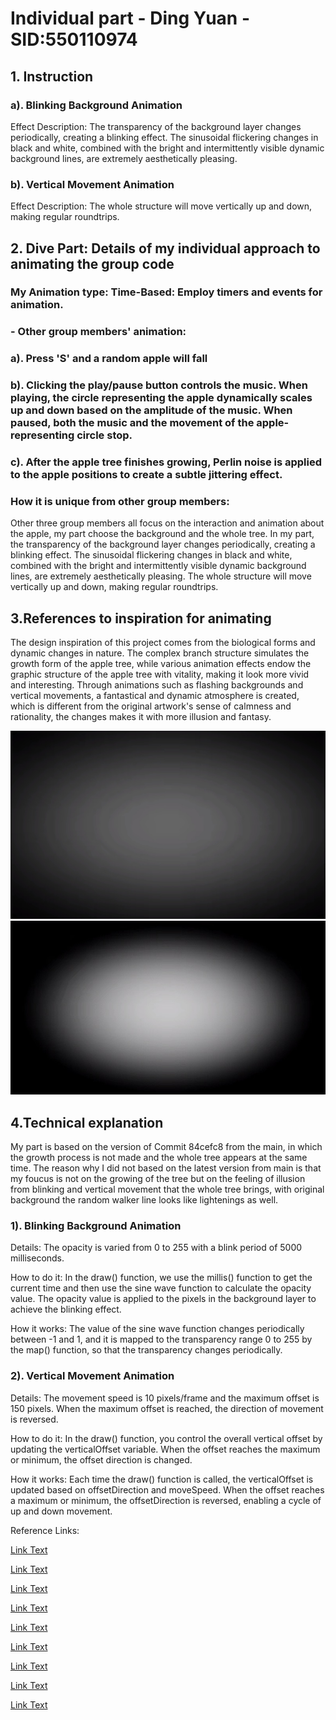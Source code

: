 
# Individual part - Ding Yuan - SID:550110974

## 1. Instruction

### a). Blinking Background Animation

Effect Description: The transparency of the background layer changes periodically, creating a blinking effect. The sinusoidal flickering changes in black and white, combined with the bright and intermittently visible dynamic background lines, are extremely aesthetically pleasing.

### b). Vertical Movement Animation
Effect Description: The whole structure will move vertically up and down, making regular roundtrips.

## 2. Dive Part: Details of my individual approach to animating the group code

### My Animation type: Time-Based: Employ timers and events for animation.

   ### - Other group members' animation:
   ### a). Press 'S' and a random apple will fall
   ### b). Clicking the play/pause button controls the music. When playing, the circle representing the apple dynamically scales up and down based on the amplitude of the music. When paused, both the music and the movement of the apple-representing circle stop.
   ### c). After the apple tree finishes growing, Perlin noise is applied to the apple positions to create a subtle jittering effect.
 
### How it is unique from other group members:
 Other three group members all focus on the interaction and animation about the apple, my part choose the background and the whole tree. In my part, the transparency of the background layer changes periodically, creating a blinking effect. The sinusoidal flickering changes in black and white, combined with the bright and intermittently visible dynamic background lines, are extremely aesthetically pleasing. The whole structure will move vertically up and down, making regular roundtrips.

## 3.References to inspiration for animating
The design inspiration of this project comes from the biological forms and dynamic changes in nature. The complex branch structure simulates the growth form of the apple tree, while various animation effects endow the graphic structure of the apple tree with vitality, making it look more vivid and interesting. Through animations such as flashing backgrounds and vertical movements, a fantastical and dynamic atmosphere is created, which is different from the original artwork's sense of calmness and rationality, the changes makes it with more illusion and fantasy.

 ![reference 1](readmeImages/ref1.jpg)
 ![reference 2](readmeImages/ref2.jpg)

 ## 4.Technical explanation
 My part is based on the version of Commit 84cefc8 from the main, in which the growth process is not made and the whole tree appears at the same time. The reason why I did not based on the latest version from main is that my foucus is not on the growing of the tree but on the feeling of illusion from blinking and vertical movement that the whole tree brings, with original background the random walker line looks like lightenings as well.

### 1). Blinking Background Animation
Details: The opacity is varied from 0 to 255 with a blink period of 5000 milliseconds. 

How to do it: In the draw() function, we use the millis() function to get the current time and then use the sine wave function to calculate the opacity value. The opacity value is applied to the pixels in the background layer to achieve the blinking effect. 

How it works: The value of the sine wave function changes periodically between -1 and 1, and it is mapped to the transparency range 0 to 255 by the map() function, so that the transparency changes periodically.

### 2). Vertical Movement Animation

Details: The movement speed is 10 pixels/frame and the maximum offset is 150 pixels. When the maximum offset is reached, the direction of movement is reversed.

How to do it: In the draw() function, you control the overall vertical offset by updating the verticalOffset variable. When the offset reaches the maximum or minimum, the offset direction is changed.

How it works: Each time the draw() function is called, the verticalOffset is updated based on offsetDirection and moveSpeed. When the offset reaches a maximum or minimum, the offsetDirection is reversed, enabling a cycle of up and down movement.


Reference Links:

[Link Text](https://p5js.org/examples/calculating-values-map/)

[Link Text](https://p5js.org/reference/p5/loadPixels/)

[Link Text](https://p5js.org/reference/p5/alpha/)

[Link Text](https://p5js.org/reference/p5/millis/)

[Link Text](https://p5js.org/reference/p5/translate/)

[Link Text](https://www.youtube.com/watch?v=V2-qe1V-byg)

[Link Text](https://processing.org/reference/loadPixels_.html)

[Link Text](https://openprocessing.org/sketch/216075)

[Link Text](https://developer.mozilla.org/en-US/docs/Web/API/Canvas_API/Tutorial/Transformations)
